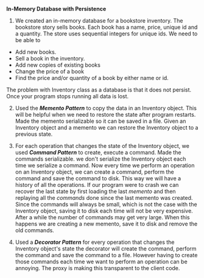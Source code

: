 **In-Memory Database with Persistence**

1. We created an in-memory database for a bookstore inventory. The bookstore story sells
books. Each book has a name, price, unique id and a quantity. The store uses sequential
integers for unique ids. We need to be able to
* Add new books.
* Sell a book in the inventory.
* Add new copies of existing books
* Change the price of a book
* Find the price and/or quantity of a book by either name or id.

The problem with Inventory class as a database is that it does not persist. Once your program
stops running all data is lost.

2.  Used the ***Memento Pattern*** to copy the data in an Inventory object. This will be helpful when we need to restore the state after program restarts.
Made the memento serializable so it can be saved in a file. Given an Inventory object and a memento we can
restore the Inventory object to a previous state. 

3. For each operation that changes the state of the Inventory object, we used ***Command Pattern*** to create, execute a command. Made
the commands serializable. we don't serialize the Inventory object each time we serialize a command. Now every time we perform an operation on an Inventory object,
we can create a command, perform the command and save the command to disk. This way we will have a history of all the
operations. If our program were to crash we can recover the last state by first loading the last
*memento* and then replaying all the *commands* done since the last memento was created. 
Since the commands will always be small, which is not the case with the Inventory object, saving it to disk each time will not be very expensive. 
After a while the number of commands may get very large. When this happens we are creating a new memento, save it to disk and remove
the old commands.

4. Used a ***Decorator Pattern*** for every operation that changes the Inventory object's state the decorator will create the command, perform the command and
save the command to a file.
However having to create those commands each time we want to perform an operation can be
annoying. The proxy is making this transparent to the client code.
